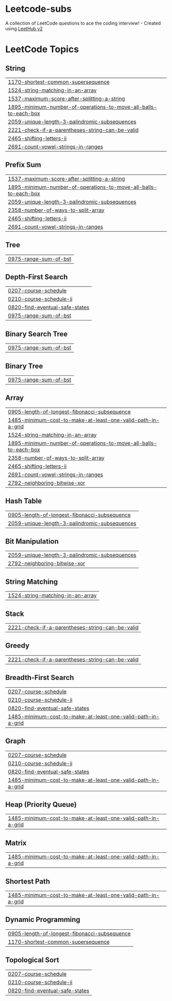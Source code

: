 # Leetcode-subs
A collection of LeetCode questions to ace the coding interview! - Created using [LeetHub v2](https://github.com/arunbhardwaj/LeetHub-2.0)

<!---LeetCode Topics Start-->
# LeetCode Topics
## String
|  |
| ------- |
| [1170-shortest-common-supersequence](https://github.com/silver-faang/Leetcode-subs/tree/master/1170-shortest-common-supersequence) |
| [1524-string-matching-in-an-array](https://github.com/silver-faang/Leetcode-subs/tree/master/1524-string-matching-in-an-array) |
| [1537-maximum-score-after-splitting-a-string](https://github.com/silver-faang/Leetcode-subs/tree/master/1537-maximum-score-after-splitting-a-string) |
| [1895-minimum-number-of-operations-to-move-all-balls-to-each-box](https://github.com/silver-faang/Leetcode-subs/tree/master/1895-minimum-number-of-operations-to-move-all-balls-to-each-box) |
| [2059-unique-length-3-palindromic-subsequences](https://github.com/silver-faang/Leetcode-subs/tree/master/2059-unique-length-3-palindromic-subsequences) |
| [2221-check-if-a-parentheses-string-can-be-valid](https://github.com/silver-faang/Leetcode-subs/tree/master/2221-check-if-a-parentheses-string-can-be-valid) |
| [2465-shifting-letters-ii](https://github.com/silver-faang/Leetcode-subs/tree/master/2465-shifting-letters-ii) |
| [2691-count-vowel-strings-in-ranges](https://github.com/silver-faang/Leetcode-subs/tree/master/2691-count-vowel-strings-in-ranges) |
## Prefix Sum
|  |
| ------- |
| [1537-maximum-score-after-splitting-a-string](https://github.com/silver-faang/Leetcode-subs/tree/master/1537-maximum-score-after-splitting-a-string) |
| [1895-minimum-number-of-operations-to-move-all-balls-to-each-box](https://github.com/silver-faang/Leetcode-subs/tree/master/1895-minimum-number-of-operations-to-move-all-balls-to-each-box) |
| [2059-unique-length-3-palindromic-subsequences](https://github.com/silver-faang/Leetcode-subs/tree/master/2059-unique-length-3-palindromic-subsequences) |
| [2358-number-of-ways-to-split-array](https://github.com/silver-faang/Leetcode-subs/tree/master/2358-number-of-ways-to-split-array) |
| [2465-shifting-letters-ii](https://github.com/silver-faang/Leetcode-subs/tree/master/2465-shifting-letters-ii) |
| [2691-count-vowel-strings-in-ranges](https://github.com/silver-faang/Leetcode-subs/tree/master/2691-count-vowel-strings-in-ranges) |
## Tree
|  |
| ------- |
| [0975-range-sum-of-bst](https://github.com/silver-faang/Leetcode-subs/tree/master/0975-range-sum-of-bst) |
## Depth-First Search
|  |
| ------- |
| [0207-course-schedule](https://github.com/silver-faang/Leetcode-subs/tree/master/0207-course-schedule) |
| [0210-course-schedule-ii](https://github.com/silver-faang/Leetcode-subs/tree/master/0210-course-schedule-ii) |
| [0820-find-eventual-safe-states](https://github.com/silver-faang/Leetcode-subs/tree/master/0820-find-eventual-safe-states) |
| [0975-range-sum-of-bst](https://github.com/silver-faang/Leetcode-subs/tree/master/0975-range-sum-of-bst) |
## Binary Search Tree
|  |
| ------- |
| [0975-range-sum-of-bst](https://github.com/silver-faang/Leetcode-subs/tree/master/0975-range-sum-of-bst) |
## Binary Tree
|  |
| ------- |
| [0975-range-sum-of-bst](https://github.com/silver-faang/Leetcode-subs/tree/master/0975-range-sum-of-bst) |
## Array
|  |
| ------- |
| [0905-length-of-longest-fibonacci-subsequence](https://github.com/silver-faang/Leetcode-subs/tree/master/0905-length-of-longest-fibonacci-subsequence) |
| [1485-minimum-cost-to-make-at-least-one-valid-path-in-a-grid](https://github.com/silver-faang/Leetcode-subs/tree/master/1485-minimum-cost-to-make-at-least-one-valid-path-in-a-grid) |
| [1524-string-matching-in-an-array](https://github.com/silver-faang/Leetcode-subs/tree/master/1524-string-matching-in-an-array) |
| [1895-minimum-number-of-operations-to-move-all-balls-to-each-box](https://github.com/silver-faang/Leetcode-subs/tree/master/1895-minimum-number-of-operations-to-move-all-balls-to-each-box) |
| [2358-number-of-ways-to-split-array](https://github.com/silver-faang/Leetcode-subs/tree/master/2358-number-of-ways-to-split-array) |
| [2465-shifting-letters-ii](https://github.com/silver-faang/Leetcode-subs/tree/master/2465-shifting-letters-ii) |
| [2691-count-vowel-strings-in-ranges](https://github.com/silver-faang/Leetcode-subs/tree/master/2691-count-vowel-strings-in-ranges) |
| [2792-neighboring-bitwise-xor](https://github.com/silver-faang/Leetcode-subs/tree/master/2792-neighboring-bitwise-xor) |
## Hash Table
|  |
| ------- |
| [0905-length-of-longest-fibonacci-subsequence](https://github.com/silver-faang/Leetcode-subs/tree/master/0905-length-of-longest-fibonacci-subsequence) |
| [2059-unique-length-3-palindromic-subsequences](https://github.com/silver-faang/Leetcode-subs/tree/master/2059-unique-length-3-palindromic-subsequences) |
## Bit Manipulation
|  |
| ------- |
| [2059-unique-length-3-palindromic-subsequences](https://github.com/silver-faang/Leetcode-subs/tree/master/2059-unique-length-3-palindromic-subsequences) |
| [2792-neighboring-bitwise-xor](https://github.com/silver-faang/Leetcode-subs/tree/master/2792-neighboring-bitwise-xor) |
## String Matching
|  |
| ------- |
| [1524-string-matching-in-an-array](https://github.com/silver-faang/Leetcode-subs/tree/master/1524-string-matching-in-an-array) |
## Stack
|  |
| ------- |
| [2221-check-if-a-parentheses-string-can-be-valid](https://github.com/silver-faang/Leetcode-subs/tree/master/2221-check-if-a-parentheses-string-can-be-valid) |
## Greedy
|  |
| ------- |
| [2221-check-if-a-parentheses-string-can-be-valid](https://github.com/silver-faang/Leetcode-subs/tree/master/2221-check-if-a-parentheses-string-can-be-valid) |
## Breadth-First Search
|  |
| ------- |
| [0207-course-schedule](https://github.com/silver-faang/Leetcode-subs/tree/master/0207-course-schedule) |
| [0210-course-schedule-ii](https://github.com/silver-faang/Leetcode-subs/tree/master/0210-course-schedule-ii) |
| [0820-find-eventual-safe-states](https://github.com/silver-faang/Leetcode-subs/tree/master/0820-find-eventual-safe-states) |
| [1485-minimum-cost-to-make-at-least-one-valid-path-in-a-grid](https://github.com/silver-faang/Leetcode-subs/tree/master/1485-minimum-cost-to-make-at-least-one-valid-path-in-a-grid) |
## Graph
|  |
| ------- |
| [0207-course-schedule](https://github.com/silver-faang/Leetcode-subs/tree/master/0207-course-schedule) |
| [0210-course-schedule-ii](https://github.com/silver-faang/Leetcode-subs/tree/master/0210-course-schedule-ii) |
| [0820-find-eventual-safe-states](https://github.com/silver-faang/Leetcode-subs/tree/master/0820-find-eventual-safe-states) |
| [1485-minimum-cost-to-make-at-least-one-valid-path-in-a-grid](https://github.com/silver-faang/Leetcode-subs/tree/master/1485-minimum-cost-to-make-at-least-one-valid-path-in-a-grid) |
## Heap (Priority Queue)
|  |
| ------- |
| [1485-minimum-cost-to-make-at-least-one-valid-path-in-a-grid](https://github.com/silver-faang/Leetcode-subs/tree/master/1485-minimum-cost-to-make-at-least-one-valid-path-in-a-grid) |
## Matrix
|  |
| ------- |
| [1485-minimum-cost-to-make-at-least-one-valid-path-in-a-grid](https://github.com/silver-faang/Leetcode-subs/tree/master/1485-minimum-cost-to-make-at-least-one-valid-path-in-a-grid) |
## Shortest Path
|  |
| ------- |
| [1485-minimum-cost-to-make-at-least-one-valid-path-in-a-grid](https://github.com/silver-faang/Leetcode-subs/tree/master/1485-minimum-cost-to-make-at-least-one-valid-path-in-a-grid) |
## Dynamic Programming
|  |
| ------- |
| [0905-length-of-longest-fibonacci-subsequence](https://github.com/silver-faang/Leetcode-subs/tree/master/0905-length-of-longest-fibonacci-subsequence) |
| [1170-shortest-common-supersequence](https://github.com/silver-faang/Leetcode-subs/tree/master/1170-shortest-common-supersequence) |
## Topological Sort
|  |
| ------- |
| [0207-course-schedule](https://github.com/silver-faang/Leetcode-subs/tree/master/0207-course-schedule) |
| [0210-course-schedule-ii](https://github.com/silver-faang/Leetcode-subs/tree/master/0210-course-schedule-ii) |
| [0820-find-eventual-safe-states](https://github.com/silver-faang/Leetcode-subs/tree/master/0820-find-eventual-safe-states) |
<!---LeetCode Topics End-->